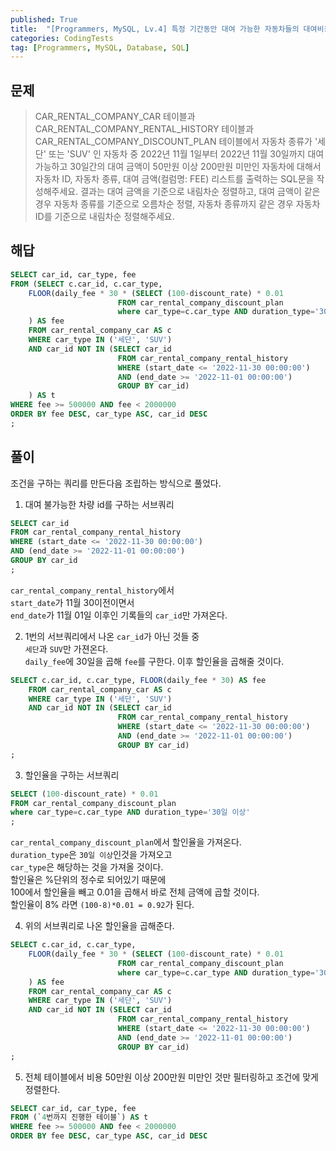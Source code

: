 ```yaml
---
published: True
title:  "[Programmers, MySQL, Lv.4] 특정 기간동안 대여 가능한 자동차들의 대여비용 구하기"
categories: CodingTests
tag: [Programmers, MySQL, Database, SQL]
---
```


## 문제

> CAR_RENTAL_COMPANY_CAR 테이블과 CAR_RENTAL_COMPANY_RENTAL_HISTORY 테이블과 CAR_RENTAL_COMPANY_DISCOUNT_PLAN 테이블에서 자동차 종류가 '세단' 또는 'SUV' 인 자동차 중 2022년 11월 1일부터 2022년 11월 30일까지 대여 가능하고 30일간의 대여 금액이 50만원 이상 200만원 미만인 자동차에 대해서 자동차 ID, 자동차 종류, 대여 금액(컬럼명: FEE) 리스트를 출력하는 SQL문을 작성해주세요. 결과는 대여 금액을 기준으로 내림차순 정렬하고, 대여 금액이 같은 경우 자동차 종류를 기준으로 오름차순 정렬, 자동차 종류까지 같은 경우 자동차 ID를 기준으로 내림차순 정렬해주세요.

## 해답

``` SQL
SELECT car_id, car_type, fee
FROM (SELECT c.car_id, c.car_type,
    FLOOR(daily_fee * 30 * (SELECT (100-discount_rate) * 0.01
                        FROM car_rental_company_discount_plan
                        where car_type=c.car_type AND duration_type='30일 이상')
    ) AS fee
    FROM car_rental_company_car AS c
    WHERE car_type IN ('세단', 'SUV')
    AND car_id NOT IN (SELECT car_id
                        FROM car_rental_company_rental_history
                        WHERE (start_date <= '2022-11-30 00:00:00')
                        AND (end_date >= '2022-11-01 00:00:00')
                        GROUP BY car_id)
    ) AS t
WHERE fee >= 500000 AND fee < 2000000
ORDER BY fee DESC, car_type ASC, car_id DESC
;
```

## 풀이

조건을 구하는 쿼리를 만든다음 조립하는 방식으로 풀었다.  

1. 대여 불가능한 차량 id를 구하는 서브쿼리  
```SQL
SELECT car_id
FROM car_rental_company_rental_history
WHERE (start_date <= '2022-11-30 00:00:00')
AND (end_date >= '2022-11-01 00:00:00')
GROUP BY car_id
;
```
```car_rental_company_rental_history```에서  
```start_date```가 11월 30이전이면서  
```end_date```가 11월 01일 이후인 기록들의 ```car_id```만 가져온다.  

2. 1번의 서브쿼리에서 나온 ```car_id```가 아닌 것들 중  
```세단```과 ```SUV```만 가젼온다.  
```daily_fee```에 30일을 곱해 ```fee```를 구한다. 이후 할인율을 곱해줄 것이다.  
```sql
SELECT c.car_id, c.car_type, FLOOR(daily_fee * 30) AS fee
    FROM car_rental_company_car AS c
    WHERE car_type IN ('세단', 'SUV')
    AND car_id NOT IN (SELECT car_id
                        FROM car_rental_company_rental_history
                        WHERE (start_date <= '2022-11-30 00:00:00')
                        AND (end_date >= '2022-11-01 00:00:00')
                        GROUP BY car_id)
;
```

3. 할인율을 구하는 서브쿼리  
```sql
SELECT (100-discount_rate) * 0.01
FROM car_rental_company_discount_plan
where car_type=c.car_type AND duration_type='30일 이상'
;
```
```car_rental_company_discount_plan```에서 할인율을 가져온다.  
```duration_type```은 ```30일 이상```인것을 가져오고  
```car_type```은 해당하는 것을 가져올 것이다.  
할인율은 %단위의 정수로 되어있기 때문에  
100에서 할인율을 빼고 0.01을 곱해서 바로 전체 금액에 곱할 것이다.  
할인율이 8% 라면 ```(100-8)*0.01 = 0.92```가 된다.  

4. 위의 서브쿼리로 나온 할인율을 곱해준다.  
```sql
SELECT c.car_id, c.car_type,
    FLOOR(daily_fee * 30 * (SELECT (100-discount_rate) * 0.01
                        FROM car_rental_company_discount_plan
                        where car_type=c.car_type AND duration_type='30일 이상')
    ) AS fee
    FROM car_rental_company_car AS c
    WHERE car_type IN ('세단', 'SUV')
    AND car_id NOT IN (SELECT car_id
                        FROM car_rental_company_rental_history
                        WHERE (start_date <= '2022-11-30 00:00:00')
                        AND (end_date >= '2022-11-01 00:00:00')
                        GROUP BY car_id)
;
```

5. 전체 테이블에서 비용 50만원 이상 200만원 미만인 것만 필터링하고 조건에 맞게 정렬한다. 
```sql
SELECT car_id, car_type, fee
FROM (`4번까지 진행한 테이블`) AS t
WHERE fee >= 500000 AND fee < 2000000
ORDER BY fee DESC, car_type ASC, car_id DESC
```